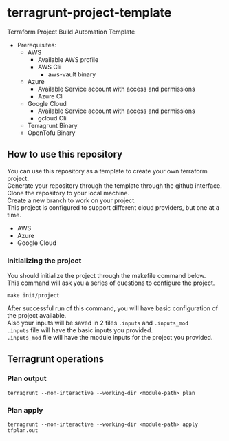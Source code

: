 # terragrunt-project-template
Terraform Project Build Automation Template
* Prerequisites:
  * AWS
    * Available AWS profile
    * AWS Cli
      * aws-vault binary
  * Azure
    * Available Service account with access and permissions
    * Azure Cli
  * Google Cloud
    * Available Service account with access and permissions
    * gcloud Cli
  * Terragrunt Binary
  * OpenTofu Binary
## How to use this repository
You can use this repository as a template to create your own terraform project. <br/>
Generate your repository through the template through the github interface. <br/>
Clone the repository to your local machine. <br/>
Create a new branch to work on your project. <br/>
This project is configured to support different cloud providers, but one at a time. <br/>
* AWS
* Azure
* Google Cloud

### Initializing the project
You should initialize the project through the makefile command below. <br/>
This command will ask you a series of questions to configure the project. <br/>
```shell
make init/project
```
After successful run of this command, you will have basic configuration of the project available. <br/>
Also your inputs will be saved in 2 files `.inputs` and `.inputs_mod` <br/>
`.inputs` file will have the basic inputs you provided. <br/>
`.inputs_mod` file will have the module inputs for the project you provided. <br/>

## Terragrunt operations
### Plan output
```shell
terragrunt --non-interactive --working-dir <module-path> plan
```

### Plan apply
```shell
terragrunt --non-interactive --working-dir <module-path> apply tfplan.out
```

